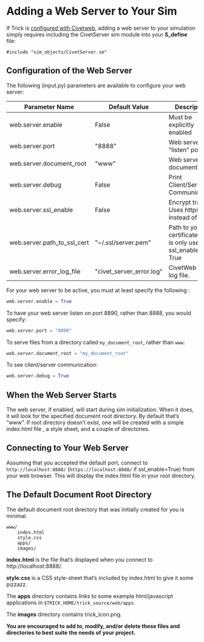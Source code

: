 # Adding a Web Server to Your Sim

If Trick is [configured with Civetweb](Configuring_TRICK_with_Civetweb.md),
adding a web server to your simulation simply requires including the CivetServer sim module into your **S_define** file:

```
#include "sim_objects/CivetServer.sm"
```

## Configuration of the Web Server

The following (input.py) parameters are available to configure your web server:   

|Parameter Name             | Default Value             | Description                                                     |
|---------------------------|---------------------------|-----------------------------------------------------------------|
|web.server.enable          | False                     |Must be explicitly enabled                                       |
|web.server.port            | "8888"                    |Web servers “listen” port                                        |
|web.server.document_root   | "www"                     |Web servers document root                                        |
|web.server.debug           | False                     |Print Client/Server Communication.                               |
|web.server.ssl_enable      | False                     |Encrypt traffic. Uses https instead of http.                     |
|web.server.path_to_ssl_cert|"~/.ssl/server.pem"        |Path to your certificate.  This is only used if ssl_enable = True|
|web.server.error_log_file  | "civet_server_error.log"  |CivetWeb error log file.                                         |

For your web server to be active, you must at least specify the following :   

```python
web.server.enable = True

```

To have your web server listen on port 8890, rather than 8888, you would specify:   

```python
web.server.port = "8890"
```

To serve files from a directory called ```my_document_root```, rather than ```www```:

```python
web.server.document_root = "my_document_root"
```

To see client/server communication:

```python
web.server.debug = True
```

## When the Web Server Starts
The web server, if enabled, will start during sim initialization. When it does, it will look for the specified document root directory. By default that’s “www”. If root directory doesn’t exist, one will be created with a simple index.html file , a style sheet, and a couple of directories. 


## Connecting to Your Web Server
Assuming that you accepted the default port, connect to ```http://localhost:8888/``` (```https://localhost:8888/``` if ssl_enable=True) from your web browser. This will display the index.html file in your root directory.


## The Default Document Root Directory

The default document root directory that was initially created for you is minimal.

```
www/
    index.html
    style.css
    apps/
    images/
```

**index.html** is the file that’s displayed when you connect to http://localhost:8888/.

**style.css** is a CSS style-sheet that’s included by index.html to give it some pizzazz. 

The **apps** directory contains links to some example html/javascript applications
 in ```$TRICK_HOME/trick_source/web/apps```.

The **images** directory contains trick_icon.png.

**You are encouraged to add to, modify, and/or delete these files and directories to best suite the needs of your project.**

